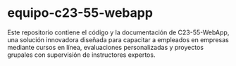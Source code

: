 # equipo-c23-55-webapp
Este repositorio contiene el código y la documentación de C23-55-WebApp, una solución innovadora diseñada para capacitar a empleados en empresas mediante cursos en línea, evaluaciones personalizadas y proyectos grupales con supervisión de instructores expertos.
